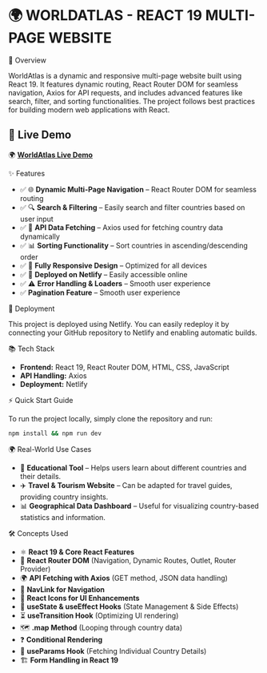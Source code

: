 # 🌍 WORLDATLAS - REACT 19 MULTI-PAGE WEBSITE

🚀 Overview

WorldAtlas is a dynamic and responsive multi-page website built using React 19. It features dynamic routing, React Router DOM for seamless navigation, Axios for API requests, and includes advanced features like search, filter, and sorting functionalities. The project follows best practices for building modern web applications with React.

## 🔗 Live Demo  
🌍 **[WorldAtlas Live Demo](https://worldatlas-react-by-dhruv.netlify.app/)**

✨ Features

*   ✅ 🌐 **Dynamic Multi-Page Navigation** – React Router DOM for seamless routing
*   ✅ 🔍 **Search & Filtering** – Easily search and filter countries based on user input
*   ✅ 🔄 **API Data Fetching** – Axios used for fetching country data dynamically
*   ✅ 📊 **Sorting Functionality** – Sort countries in ascending/descending order
*   ✅ 🎨 **Fully Responsive Design** – Optimized for all devices
*   ✅ 🚀 **Deployed on Netlify** – Easily accessible online
*   ✅ ⚠️ **Error Handling & Loaders** – Smooth user experience
*   ✅     **Pagination Feature** – Smooth user experience

🚀 Deployment

This project is deployed using Netlify. You can easily redeploy it by connecting your GitHub repository to Netlify and enabling automatic builds.

📚 Tech Stack

*   **Frontend:** React 19, React Router DOM, HTML, CSS, JavaScript
*   **API Handling:** Axios
*   **Deployment:** Netlify

⚡ Quick Start Guide

To run the project locally, simply clone the repository and run:

```bash
npm install && npm run dev
```

🌍 Real-World Use Cases

*   📖 **Educational Tool** – Helps users learn about different countries and their details.
*   ✈️ **Travel & Tourism Website** – Can be adapted for travel guides, providing country insights.
*   📊 **Geographical Data Dashboard** – Useful for visualizing country-based statistics and information.

🛠️ Concepts Used

*   ⚛️ **React 19 & Core React Features**
*   🔀 **React Router DOM** (Navigation, Dynamic Routes, Outlet, Router Provider)
*   🌍 **API Fetching with Axios** (GET method, JSON data handling)
*   🔗 **NavLink for Navigation**
*   🎨 **React Icons for UI Enhancements**
*   🔄 **useState & useEffect Hooks** (State Management & Side Effects)
*   ⏳ **useTransition Hook** (Optimizing UI rendering)
*   🗺️ **.map Method** (Looping through country data)
*   ❓ **Conditional Rendering**
*   📍 **useParams Hook** (Fetching Individual Country Details)
*   🏗️ **Form Handling in React 19**
